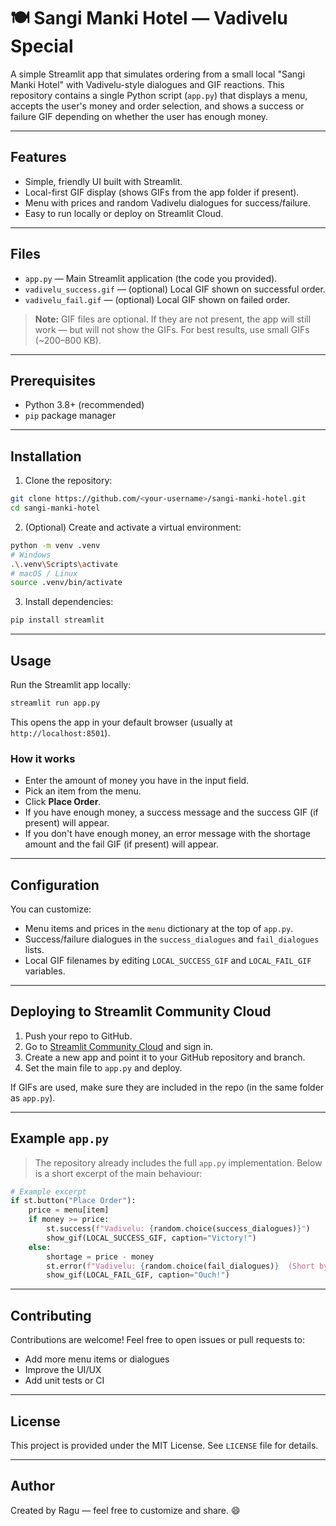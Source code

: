 # 🍽️ Sangi Manki Hotel — Vadivelu Special

A simple Streamlit app that simulates ordering from a small local "Sangi Manki Hotel" with Vadivelu-style dialogues and GIF reactions. This repository contains a single Python script (`app.py`) that displays a menu, accepts the user's money and order selection, and shows a success or failure GIF depending on whether the user has enough money.

---

## Features

* Simple, friendly UI built with Streamlit.
* Local-first GIF display (shows GIFs from the app folder if present).
* Menu with prices and random Vadivelu dialogues for success/failure.
* Easy to run locally or deploy on Streamlit Cloud.

---

## Files

* `app.py` — Main Streamlit application (the code you provided).
* `vadivelu_success.gif` — (optional) Local GIF shown on successful order.
* `vadivelu_fail.gif` — (optional) Local GIF shown on failed order.

> **Note:** GIF files are optional. If they are not present, the app will still work — but will not show the GIFs. For best results, use small GIFs (\~200–800 KB).

---

## Prerequisites

* Python 3.8+ (recommended)
* `pip` package manager

---

## Installation

1. Clone the repository:

```bash
git clone https://github.com/<your-username>/sangi-manki-hotel.git
cd sangi-manki-hotel
```

2. (Optional) Create and activate a virtual environment:

```bash
python -m venv .venv
# Windows
.\.venv\Scripts\activate
# macOS / Linux
source .venv/bin/activate
```

3. Install dependencies:

```bash
pip install streamlit
```

---

## Usage

Run the Streamlit app locally:

```bash
streamlit run app.py
```

This opens the app in your default browser (usually at `http://localhost:8501`).

### How it works

* Enter the amount of money you have in the input field.
* Pick an item from the menu.
* Click **Place Order**.
* If you have enough money, a success message and the success GIF (if present) will appear.
* If you don't have enough money, an error message with the shortage amount and the fail GIF (if present) will appear.

---

## Configuration

You can customize:

* Menu items and prices in the `menu` dictionary at the top of `app.py`.
* Success/failure dialogues in the `success_dialogues` and `fail_dialogues` lists.
* Local GIF filenames by editing `LOCAL_SUCCESS_GIF` and `LOCAL_FAIL_GIF` variables.

---

## Deploying to Streamlit Community Cloud

1. Push your repo to GitHub.
2. Go to [Streamlit Community Cloud](https://share.streamlit.io) and sign in.
3. Create a new app and point it to your GitHub repository and branch.
4. Set the main file to `app.py` and deploy.

If GIFs are used, make sure they are included in the repo (in the same folder as `app.py`).

---

## Example `app.py`

> The repository already includes the full `app.py` implementation. Below is a short excerpt of the main behaviour:

```python
# Example excerpt
if st.button("Place Order"):
    price = menu[item]
    if money >= price:
        st.success(f"Vadivelu: {random.choice(success_dialogues)}")
        show_gif(LOCAL_SUCCESS_GIF, caption="Victory!")
    else:
        shortage = price - money
        st.error(f"Vadivelu: {random.choice(fail_dialogues)}  (Short by Rs.{shortage})")
        show_gif(LOCAL_FAIL_GIF, caption="Ouch!")
```

---

## Contributing

Contributions are welcome! Feel free to open issues or pull requests to:

* Add more menu items or dialogues
* Improve the UI/UX
* Add unit tests or CI

---

## License

This project is provided under the MIT License. See `LICENSE` file for details.

---

## Author

Created by Ragu — feel free to customize and share. 😄
